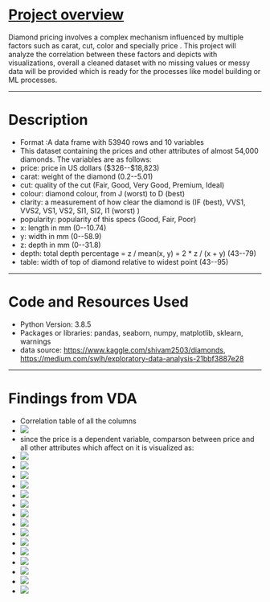# [Project overview](https://github.com/waisyousofi/Diamond_EDA_VDA)

Diamond pricing involves a complex mechanism influenced by multiple factors such as carat, cut, color and specially price .
This project will analyze the correlation between these factors and depicts with visualizations,
overall a cleaned dataset with no missing values or messy data will be provided which is ready for the processes like model building or ML processes.
<hr>


# Description
- Format :A data frame with 53940 rows and 10 variables
- This dataset containing the prices and other attributes of almost 54,000 diamonds. The variables are as follows:
- price: price in US dollars (\$326--\$18,823)
- carat: weight of the diamond (0.2--5.01)
- cut: quality of the cut (Fair, Good, Very Good, Premium, Ideal)
- colour: diamond colour, from J (worst) to D (best)
- clarity: a measurement of how clear the diamond is (IF (best), VVS1, VVS2, VS1, VS2, SI1, SI2, I1 (worst) )
- popularity: popularity of this specs (Good, Fair, Poor)
- x: length in mm (0--10.74)
- y: width in mm (0--58.9)
- z: depth in mm (0--31.8)
- depth: total depth percentage = z / mean(x, y) = 2 * z / (x + y) (43--79)
- table: width of top of diamond relative to widest point (43--95)
<hr>

# Code and Resources Used

- Python Version: 3.8.5
- Packages or libraries: pandas, seaborn, numpy, matplotlib, sklearn, warnings
- data source: https://www.kaggle.com/shivam2503/diamonds, https://medium.com/swlh/exploratory-data-analysis-21bbf3887e28
<hr>

# Findings from VDA
- Correlation table of all the columns
- ![](/images/Figure%202021-04-19%20185547%20(29).png)
- since the price is a dependent variable, comparson between price and all other attributes which affect on it is visualized as:
- ![](/images/Figure%202021-04-19%20185547%20(41).png)
- ![](/images/Figure%202021-04-19%20185547%20(40).png)
- ![](/images/Figure%202021-04-19%20185547%20(29).png)
- ![](/images/Figure%202021-04-19%20185547%20(30).png)
- ![](/images/Figure%202021-04-19%20185547%20(31).png)
- ![](/images/Figure%202021-04-19%20185547%20(32).png)
- ![](/images/Figure%202021-04-19%20185547%20(33).png)
- ![](/images/Figure%202021-04-19%20185547%20(34).png)
- ![](/images/Figure%202021-04-19%20185547%20(35).png)
- ![](/images/Figure%202021-04-19%20185547%20(36).png)
- ![](/images/Figure%202021-04-19%20185547%20(37).png)
- ![](/images/Figure%202021-04-19%20185547%20(38).png)
- ![](/images/Figure%202021-04-19%20185547%20(39).png)
- ![](/images/Figure%202021-04-19%20185547%20(40).png)
- ![](/images/Figure%202021-04-19%20185547%20(41).png)

